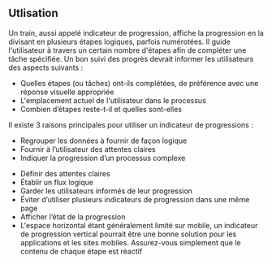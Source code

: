 ## Utlisation
Un train, aussi appelé indicateur de progression, affiche la progression en la divisant en plusieurs étapes logiques, parfois numérotées. Il guide l'utilisateur à travers un certain nombre d'étapes afin de compléter une tâche spécifiée. Un bon suivi des progrès devrait informer les utilisateurs des aspects suivants :
* Quelles étapes (ou tâches) ont-ils complétées, de préférence avec une réponse visuelle appropriée
* L'emplacement actuel de l'utilisateur dans le processus
* Combien d’étapes reste-t-il et quelles sont-elles

Il existe 3 raisons principales pour utiliser un indicateur de progressions :
* Regrouper les données à fournir de façon logique
* Fournir à l’utilisateur des attentes claires
* Indiquer la progression d’un processus complexe

<modul-do>
    <ul class="m-u--bullet-list">
        <li>Définir des attentes claires</li>
        <li>Établir un flux logique</li>
        <li>Garder les utilisateurs informés de leur progression</li>
        <li>Éviter d’utiliser plusieurs indicateurs de progression dans une même page</li>
        <li>Afficher l’état de la progression</li>
        <li>L'espace horizontal étant généralement limité sur mobile, un indicateur de progression vertical pourrait être une bonne solution pour les applications et les sites mobiles. Assurez-vous simplement que le contenu de chaque étape est réactif</li>
    </ul>
</modul-do>